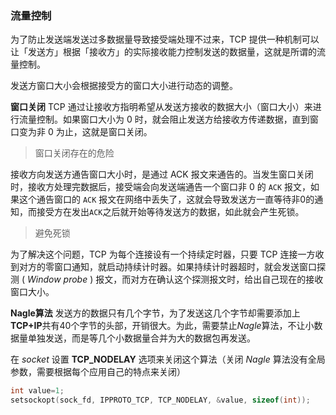 ### 流量控制

为了防止发送端发送过多数据量导致接受端处理不过来，TCP 提供一种机制可以让「发送方」根据「接收方」的实际接收能力控制发送的数据量，这就是所谓的流量控制。

发送方窗口大小会根据接受方的窗口大小进行动态的调整。

**窗口关闭**
TCP 通过让接收方指明希望从发送方接收的数据大小（窗口大小）来进行流量控制。如果窗口大小为 0 时，就会阻止发送方给接收方传递数据，直到窗口变为非 0 为止，这就是窗口关闭。

> 窗口关闭存在的危险

接收方向发送方通告窗口大小时，是通过 ACK 报文来通告的。当发生窗口关闭时，接收方处理完数据后，接受端会向发送端通告一个窗口非 0 的 `ACK` 报文，如果这个通告窗口的 `ACK` 报文在网络中丢失了，这就会导致发送方一直等待非0的通知，而接受方在发出`ACK`之后就开始等待发送方的数据，如此就会产生死锁。

> 避免死锁

为了解决这个问题，TCP 为每个连接设有一个持续定时器，只要 TCP 连接一方收到对方的零窗口通知，就启动持续计时器。如果持续计时器超时，就会发送窗口探测 ( *Window probe* ) 报文，而对方在确认这个探测报文时，给出自己现在的接收窗口大小。

**Nagle算法** 发送方的数据只有几个字节，为了发送这几个字节却需要添加上**TCP+IP**共有40个字节的头部，开销很大。为此，需要禁止*Nagle*算法，不让小数据量单独发送，而是等几个小数据量合并为大的数据包再发送。

在 *socket* 设置 **TCP_NODELAY** 选项来关闭这个算法（关闭 *Nagle* 算法没有全局参数，需要根据每个应用自己的特点来关闭）

```cpp
int value=1;
setsockopt(sock_fd, IPPROTO_TCP, TCP_NODELAY, &value, sizeof(int));
```